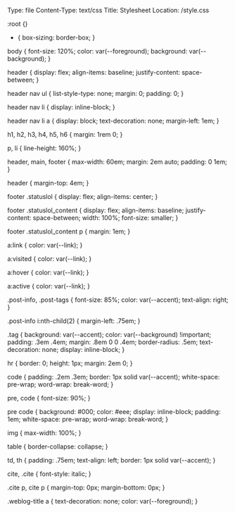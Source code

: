 Type: file
Content-Type: text/css
Title: Stylesheet
Location: /style.css

:root {}

* {
  box-sizing: border-box;
}

body {
  font-size: 120%;
  color: var(--foreground);
  background: var(--background);
}

header {
  display: flex;
  align-items: baseline;
  justify-content: space-between;
}

header nav ul {
  list-style-type: none;
  margin: 0;
  padding: 0;
}

header nav li {
  display: inline-block;
}

header nav li a {
  display: block;
  text-decoration: none;
  margin-left: 1em;
}

h1,
h2,
h3,
h4,
h5,
h6 {
  margin: 1rem 0;
}

p,
li {
  line-height: 160%;
}

header,
main,
footer {
  max-width: 60em;
  margin: 2em auto;
  padding: 0 1em;
}

header {
  margin-top: 4em;
}

footer .statuslol {
  display: flex;
  align-items: center;
}

footer .statuslol_content {
  display: flex;
  align-items: baseline;
  justify-content: space-between;
  width: 100%;
  font-size: smaller;
}

footer .statuslol_content p {
  margin: 1em;
}

a:link {
  color: var(--link);
}

a:visited {
  color: var(--link);
}

a:hover {
  color: var(--link);
}

a:active {
  color: var(--link);
}

.post-info,
.post-tags {
  font-size: 85%;
  color: var(--accent);
  text-align: right;
}

.post-info i:nth-child(2) {
  margin-left: .75em;
}

.tag {
  background: var(--accent);
  color: var(--background) !important;
  padding: .3em .4em;
  margin: .8em 0 0 .4em;
  border-radius: .5em;
  text-decoration: none;
  display: inline-block;
}

hr {
  border: 0;
  height: 1px;
  margin: 2em 0;
}

code {
  padding: .2em .3em;
  border: 1px solid var(--accent);
  white-space: pre-wrap;
  word-wrap: break-word;
}

pre,
code {
  font-size: 90%;
}

pre code {
  background: #000;
  color: #eee;
  display: inline-block;
  padding: 1em;
  white-space: pre-wrap;
  word-wrap: break-word;
}

img {
  max-width: 100%;
}

table {
  border-collapse: collapse;
}

td,
th {
  padding: .75em;
  text-align: left;
  border: 1px solid var(--accent);
}

cite, .cite {
  font-style: italic;
}

.cite p, cite p {
  margin-top: 0px;
  margin-bottom: 0px;
}

.weblog-title a {
  text-decoration: none;
  color: var(--foreground);
}
